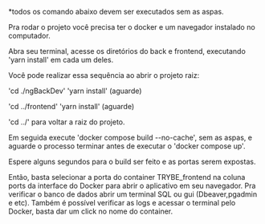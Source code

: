 \*todos os comando abaixo devem ser executados sem as aspas.

Pra rodar o projeto você precisa ter o docker e um navegador instalado no computador.

Abra seu terminal, acesse os diretórios do back e frontend, executando 'yarn install' em cada um deles.

Você pode realizar essa sequência ao abrir o projeto raiz:

'cd ./ngBackDev' 'yarn install' (aguarde)

'cd ../frontend' 'yarn install' (aguarde)

'cd ../' para voltar a raiz do projeto.

Em seguida execute 'docker compose build --no-cache', sem as aspas, e aguarde o processo terminar antes de executar o 'docker compose up'.

Espere alguns segundos para o build ser feito e as portas serem expostas.

Então, basta selecionar a porta do container TRYBE_frontend na coluna ports da interface do Docker para abrir o aplicativo em seu navegador. Pra verificar o banco de dados abrir um terminal SQL ou gui (Dbeaver,pgadmin e etc). Também é possível verificar as logs e acessar o terminal pelo Docker, basta dar um click no nome do container.
